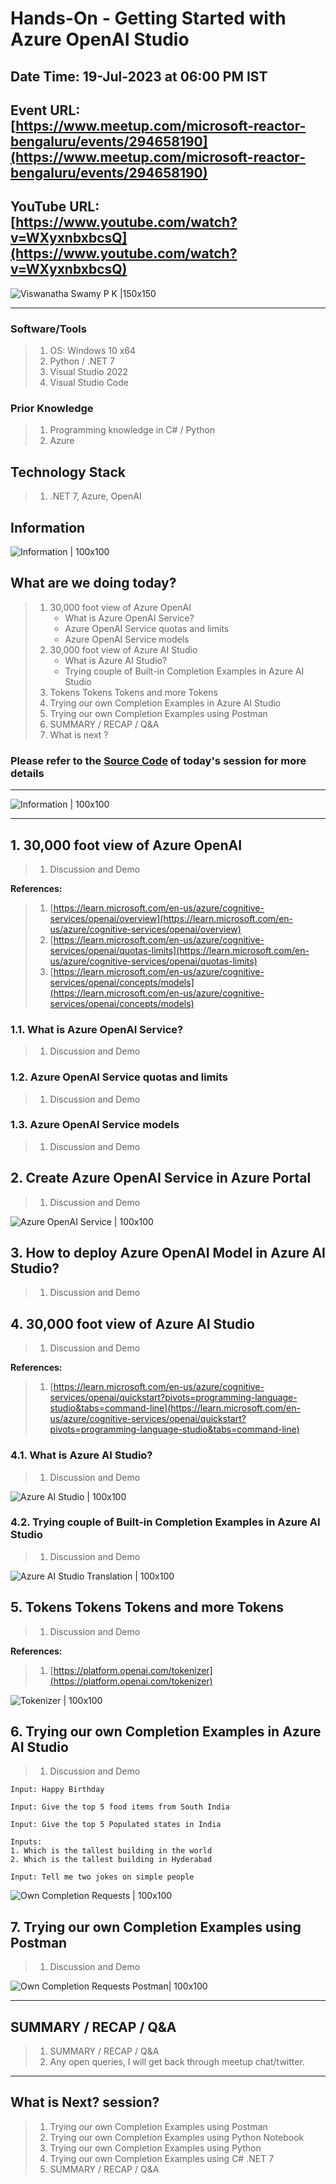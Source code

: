 # Hands-On - Getting Started with Azure OpenAI Studio

## Date Time: 19-Jul-2023 at 06:00 PM IST

## Event URL: [https://www.meetup.com/microsoft-reactor-bengaluru/events/294658190](https://www.meetup.com/microsoft-reactor-bengaluru/events/294658190)

## YouTube URL: [https://www.youtube.com/watch?v=WXyxnbxbcsQ](https://www.youtube.com/watch?v=WXyxnbxbcsQ)

![Viswanatha Swamy P K |150x150](./Documentation/Images/ViswanathaSwamyPK.PNG)

---

### Software/Tools

> 1. OS: Windows 10 x64
> 1. Python / .NET 7
> 1. Visual Studio 2022
> 1. Visual Studio Code

### Prior Knowledge

> 1. Programming knowledge in C# / Python
> 1. Azure

## Technology Stack

> 1. .NET 7, Azure, OpenAI

## Information

![Information | 100x100](./Documentation/Images/Information.PNG)

## What are we doing today?

> 1. 30,000 foot view of Azure OpenAI
>    - What is Azure OpenAI Service?
>    - Azure OpenAI Service quotas and limits
>    - Azure OpenAI Service models
> 1. 30,000 foot view of Azure AI Studio
>    - What is Azure AI Studio?
>    - Trying couple of Built-in Completion Examples in Azure AI Studio
> 1. Tokens Tokens Tokens and more Tokens
> 1. Trying our own Completion Examples in Azure AI Studio
> 1. Trying our own Completion Examples using Postman
> 1. SUMMARY / RECAP / Q&A
> 1. What is next ?

### Please refer to the [**Source Code**](https://github.com/vishipayyallore/speaker-series-2023/tree/main/AzureOpenAI) of today's session for more details

---

![Information | 100x100](./Documentation/Images/SeatBelt.PNG)

---

## 1. 30,000 foot view of Azure OpenAI

> 1. Discussion and Demo

**References:**

> 1. [https://learn.microsoft.com/en-us/azure/cognitive-services/openai/overview](https://learn.microsoft.com/en-us/azure/cognitive-services/openai/overview)
> 1. [https://learn.microsoft.com/en-us/azure/cognitive-services/openai/quotas-limits](https://learn.microsoft.com/en-us/azure/cognitive-services/openai/quotas-limits)
> 1. [https://learn.microsoft.com/en-us/azure/cognitive-services/openai/concepts/models](https://learn.microsoft.com/en-us/azure/cognitive-services/openai/concepts/models)

### 1.1. What is Azure OpenAI Service?

> 1. Discussion and Demo

### 1.2. Azure OpenAI Service quotas and limits

> 1. Discussion and Demo

### 1.3. Azure OpenAI Service models

> 1. Discussion and Demo

## 2. Create Azure OpenAI Service in Azure Portal

> 1. Discussion and Demo

![Azure OpenAI Service | 100x100](./Documentation/Images/AzureOpenAIService.PNG)

## 3. How to deploy Azure OpenAI Model in Azure AI Studio?

> 1. Discussion and Demo

## 4. 30,000 foot view of Azure AI Studio

> 1. Discussion and Demo

**References:**

> 1. [https://learn.microsoft.com/en-us/azure/cognitive-services/openai/quickstart?pivots=programming-language-studio&tabs=command-line](https://learn.microsoft.com/en-us/azure/cognitive-services/openai/quickstart?pivots=programming-language-studio&tabs=command-line)

### 4.1. What is Azure AI Studio?

> 1. Discussion and Demo

![Azure AI Studio | 100x100](./Documentation/Images/AzureAIStudio.PNG)

### 4.2. Trying couple of Built-in Completion Examples in Azure AI Studio

> 1. Discussion and Demo

![Azure AI Studio Translation | 100x100](./Documentation/Images/AzureAIStudio_Translation.PNG)

## 5. Tokens Tokens Tokens and more Tokens

> 1. Discussion and Demo

**References:**

> 1. [https://platform.openai.com/tokenizer](https://platform.openai.com/tokenizer)

![Tokenizer | 100x100](./Documentation/Images/Tokenizer.PNG)

## 6. Trying our own Completion Examples in Azure AI Studio

> 1. Discussion and Demo

```text
Input: Happy Birthday

Input: Give the top 5 food items from South India

Input: Give the top 5 Populated states in India

Inputs: 
1. Which is the tallest building in the world 
2. Which is the tallest building in Hyderabad

Input: Tell me two jokes on simple people
```

![Own Completion Requests | 100x100](./Documentation/Images/OwnCompletionRequest.PNG)

## 7. Trying our own Completion Examples using Postman

> 1. Discussion and Demo

![Own Completion Requests Postman| 100x100](./Documentation/Images/OwnCompletionRequest_Postman.PNG)

---

## SUMMARY / RECAP / Q&A

> 1. SUMMARY / RECAP / Q&A
> 2. Any open queries, I will get back through meetup chat/twitter.

---

## What is Next? session?

> 1. Trying our own Completion Examples using Postman
> 1. Trying our own Completion Examples using Python Notebook
> 1. Trying our own Completion Examples using Python
> 1. Trying our own Completion Examples using C# .NET 7
> 1. SUMMARY / RECAP / Q&A
